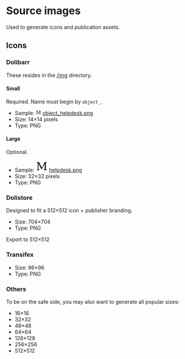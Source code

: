 Source images
=============

Used to generate icons and publication assets.

Icons
-----

### Dolibarr

These resides in the [/img](../../img) directory.

#### Small

Required.
Name must begin by ```object_```.

- Sample:  ![object_helpdesk.png](../../img/object_helpdesk.png) [object_helpdesk.png](../../img/object_helpdesk.png)
- Size: 14×14 pixels
- Type: PNG

#### Large

Optional.

- Sample: ![helpdesk.png](../../img/helpdesk.png) [helpdesk.png](../../img/helpdesk.png)
- Size: 32×32 pixels
- Type: PNG

### Dolistore

Designed to fit a 512×512 icon + publisher branding.

- Size: 704×704
- Type: PNG

Export to 512×512

### Transifex

- Size: 96×96
- Type: PNG

### Others

To be on the safe side, you may also want to generate all popular sizes:
- 16×16
- 32×32
- 48×48
- 64×64
- 128×128
- 256×256
- 512×512
